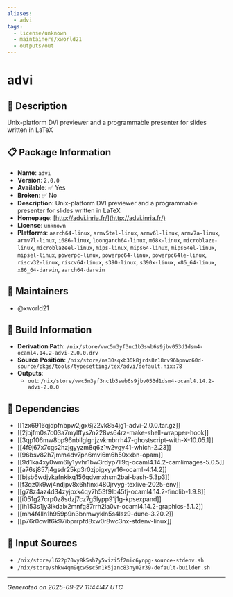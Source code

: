 ```yaml
---
aliases:
  - advi
tags:
  - license/unknown
  - maintainers/xworld21
  - outputs/out
---
```


# advi

## 📝 Description

Unix-platform DVI previewer and a programmable presenter for slides written in LaTeX

## 📋 Package Information

- **Name**: `advi`
- **Version**: `2.0.0`
- **Available**: ✅ Yes
- **Broken**: ✅ No
- **Description**: Unix-platform DVI previewer and a programmable presenter for slides written in LaTeX
- **Homepage**: [http://advi.inria.fr/](http://advi.inria.fr/)
- **License**: `unknown`
- **Platforms**: `aarch64-linux`, `armv5tel-linux`, `armv6l-linux`, `armv7a-linux`, `armv7l-linux`, `i686-linux`, `loongarch64-linux`, `m68k-linux`, `microblaze-linux`, `microblazeel-linux`, `mips-linux`, `mips64-linux`, `mips64el-linux`, `mipsel-linux`, `powerpc-linux`, `powerpc64-linux`, `powerpc64le-linux`, `riscv32-linux`, `riscv64-linux`, `s390-linux`, `s390x-linux`, `x86_64-linux`, `x86_64-darwin`, `aarch64-darwin`
## 👥 Maintainers

- @xworld21


## 🔧 Build Information

- **Derivation Path**: `/nix/store/vwc5m3yf3nc1b3swb6s9jbv053d1dsm4-ocaml4.14.2-advi-2.0.0.drv`
- **Source Position**: `/nix/store/ns30sqxb36k8jrds8z18rv96bpnwc60d-source/pkgs/tools/typesetting/tex/advi/default.nix:78`
- **Outputs**:
  - `out`:  `/nix/store/vwc5m3yf3nc1b3swb6s9jbv053d1dsm4-ocaml4.14.2-advi-2.0.0`

## 🔗 Dependencies

- [[1zx6916qjdpfnbpw2jgx6j22vk854jg1-advi-2.0.0.tar.gz]]
- [[2jbjfm0s7c03a7mylffys7n228vs64rz-make-shell-wrapper-hook]]
- [[3qp106mw8bp96nbllglgnjzvkmbrrh47-ghostscript-with-X-10.05.1]]
- [[4f9j67x7cgs2hzjgyyzm8q6z1w2vgy41-which-2.23]]
- [[96bsv82h7jmm4dv7pn6mvi6m6h50xxbn-opam]]
- [[9d1ka4xy0wm6ly1yvhr1bw3rdyp7ll9q-ocaml4.14.2-camlimages-5.0.5]]
- [[a76sj857j4gsdr25kp3r0zjpigxyyr16-ocaml-4.14.2]]
- [[bjsb6wdjykafnkixq156qdvmxhsm2bai-bash-5.3p3]]
- [[f3qz0k9wj4ndjpv8x6hfinxi480jrvyg-texlive-2025-env]]
- [[g78z4az4d34zyjpxk4qy7h53f9lb45fj-ocaml4.14.2-findlib-1.9.8]]
- [[i051g27crp0z8sdzj7cz7g5lypp91j1g-kpsexpand]]
- [[ih153s1jy3ikdalx2mnfg87rrh2la0vr-ocaml4.14.2-graphics-5.1.2]]
- [[mh4f4lln1h959p9n3bnmwykln5s4lsz9-dune-3.20.2]]
- [[p76r0cwlf6k97ibprrpfd8xw0r8wc3nx-stdenv-linux]]

## 📁 Input Sources

- `/nix/store/l622p70vy8k5sh7y5wizi5f2mic6ynpg-source-stdenv.sh`
- `/nix/store/shkw4qm9qcw5sc5n1k5jznc83ny02r39-default-builder.sh`

---
*Generated on 2025-09-27 11:44:47 UTC*
